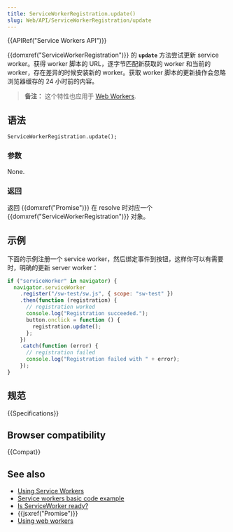 ```yaml
---
title: ServiceWorkerRegistration.update()
slug: Web/API/ServiceWorkerRegistration/update
---
```


{{APIRef("Service Workers API")}}

{{domxref("ServiceWorkerRegistration")}} 的 **`update`** 方法尝试更新 service worker。获得 worker 脚本的 URL，逐字节匹配新获取的 worker 和当前的 worker，存在差异的时候安装新的 worker。获取 worker 脚本的更新操作会忽略浏览器缓存的 24 小时前的内容。

> **备注：** 这个特性也应用于 [Web Workers](/zh-CN/docs/Web/API/Web_Workers_API).

## 语法

```
ServiceWorkerRegistration.update();
```

### 参数

None.

### 返回

返回 {{domxref("Promise")}} 在 resolve 时对应一个 {{domxref("ServiceWorkerRegistration")}} 对象。

## 示例

下面的示例注册一个 service worker，然后绑定事件到按钮，这样你可以有需要时，明确的更新 server worker：

```js
if ("serviceWorker" in navigator) {
  navigator.serviceWorker
    .register("/sw-test/sw.js", { scope: "sw-test" })
    .then(function (registration) {
      // registration worked
      console.log("Registration succeeded.");
      button.onclick = function () {
        registration.update();
      };
    })
    .catch(function (error) {
      // registration failed
      console.log("Registration failed with " + error);
    });
}
```

## 规范

{{Specifications}}

## Browser compatibility

{{Compat}}

## See also

- [Using Service Workers](/zh-CN/docs/Web/API/ServiceWorker_API/Using_Service_Workers)
- [Service workers basic code example](https://github.com/mdn/sw-test)
- [Is ServiceWorker ready?](https://jakearchibald.github.io/isserviceworkerready/)
- {{jsxref("Promise")}}
- [Using web workers](/zh-CN/docs/Web/Guide/Performance/Using_web_workers)
